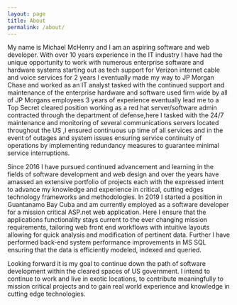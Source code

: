 ```yaml
---
layout: page
title: About
permalink: /about/
---
```


My name is Michael McHenry and I am an aspiring software and web developer. With over 10 years experience in the IT industry I have had the unique opportunity to work with numerous enterprise software and hardware systems starting out as tech support for Verizon internet cable and voice services for 2 years I eventually made my way to JP Morgan Chase and worked as an IT analyst tasked with the continued support and maintenance of the enterprise hardware and software used firm wide by all of JP Morgans employees 3 years of experience eventually lead me to a Top Secret cleared position working as a red hat server/software admin contracted through the department of defense,here I tasked with the 24/7 maintenance and monitoring of several communications servers located throughout the US ,I ensured continuous up time of all services and in the event of outages and system issues ensuring service continuity of operations by implementing redundancy measures to guarantee minimal service interruptions.

Since 2016 I have pursued continued advancement and learning in the fields of software development and web design and over the years have amassed an extensive portfolio of projects each with the expressed intent to advance my knowledge and experience in critical, cutting edges technology frameworks and methodologies. In 2019 I started a position in Guantanamo Bay Cuba and am currently employed as a software developer for a mission critical ASP.net web application. Here I ensure that the applications functionality stays current to the ever changing mission requirements, tailoring web front end workflows with intuitive layouts allowing for quick analysis and modification of pertinent data. Further I have performed back-end system performance improvements in MS SQL ensuring that the data is efficiently modeled, indexed and queried.

Looking forward it is my goal to continue down the path of software development within the cleared spaces of US government. I intend to continue to work and live in exotic locations, to contribute meaningfully to mission critical projects and to gain real world experience and knowledge in cutting edge technologies. 